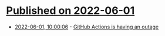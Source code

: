 # [Published on 2022-06-01](index.md)

* [2022-06-01, 10:00:06](https://news.ycombinator.com/item?id=31579862) - [GitHub Actions is having an outage](https://www.githubstatus.com/incidents/8xxms3q3qzgp)
